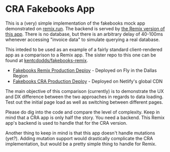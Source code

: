 # CRA Fakebooks App

This is a (very) simple implementation of the fakebooks mock app demonstrated on [remix.run](https://remix.run). The backend is served by [the Remix version of this app](https://github.com/kentcdodds/fakebooks-remix). There is no database, but there is an arbitrary delay of 40-100ms whenever accessing "invoice data" to simulate querying a real database.

This inteded to be used as an example of a fairly standard client-rendered app as a comparison to a Remix app. The sister repo to this one can be found at [kentcdodds/fakebooks-remix](https://github.com/kentcdodds/fakebooks-remix).

- [Fakebooks Remix Production Deploy](https://fakebooks-remix-1b16.fly.dev/sales/invoices) - Deployed on Fly in the Dallas Region
- [Fakebooks CRA Production Deploy](https://fakebooks-cra.netlify.app/sales/invoices) - Deployed on Netlify's global CDN

The main objective of this comparison (currently) is to demonstrate the UX and DX difference between the two approaches in regards to data loading. Test out the initial page load as well as switching between different pages.

Please do dig into the code and compare the level of complexity. Keep in mind that a CRA app is only half the story. You need a backend. This Remix app's backend is used to handle that for the CRA version.

Another thing to keep in mind is that this app doesn't handle mutations (yet?). Adding mutation support would drastically complicate the CRA implementation, but would be a pretty simple thing to handle for Remix.
